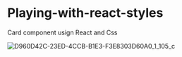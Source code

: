 # Playing-with-react-styles

Card component usign React and Css

![D960D42C-23ED-4CCB-B1E3-F3E8303D60A0_1_105_c](https://user-images.githubusercontent.com/68164515/140657342-a7529075-5628-45b2-a342-484426934aae.jpeg)
